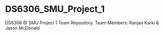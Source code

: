 # DS6306_SMU_Project_1
DS6306 @ SMU Project 1 Team Repository.  Team Members: Ranjan Karki &amp; Jason McDonald

